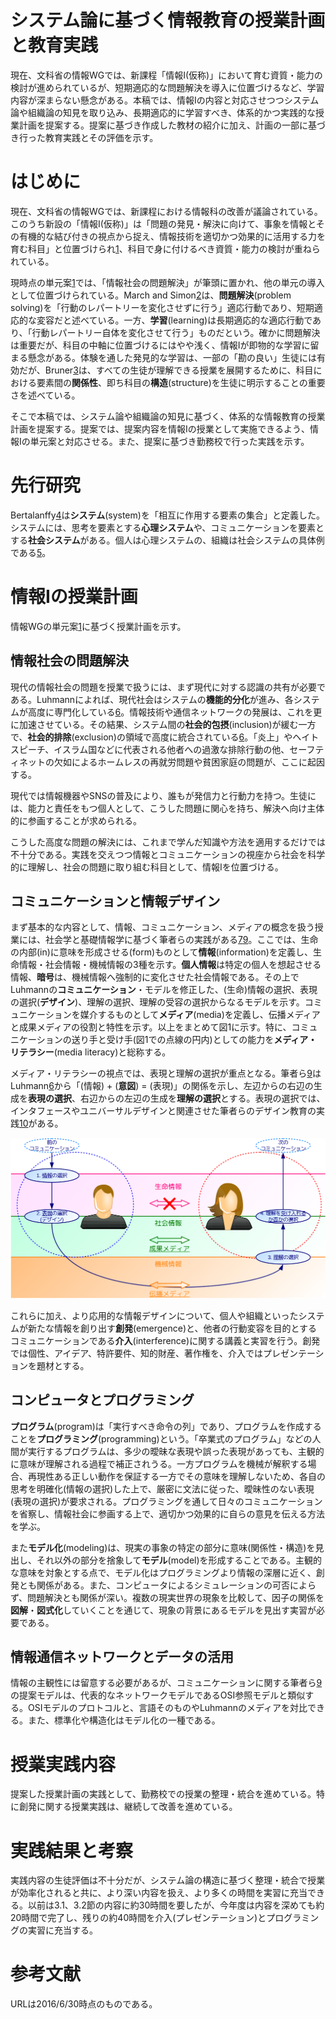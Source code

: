 # システム論に基づく情報教育の授業計画と教育実践

現在、文科省の情報WGでは、新課程「情報I(仮称)」において育む資質・能力の検討が進められているが、短期適応的な問題解決を導入に位置づけるなど、学習内容が深まらない懸念がある。本稿では、情報Iの内容と対応させつつシステム論や組織論の知見を取り込み、長期適応的に学習すべき、体系的かつ実践的な授業計画を提案する。提案に基づき作成した教材の紹介に加え、計画の一部に基づき行った教育実践とその評価を示す。

はじめに
========

現在、文科省の情報WGでは、新課程における情報科の改善が議論されている。このうち新設の「情報I(仮称)」は「問題の発見・解決に向けて、事象を情報とその有機的な結び付きの視点から捉え、情報技術を適切かつ効果的に活用する力を育む科目」と位置づけられ[1]、科目で身に付けるべき資質・能力の検討が重ねられている。

現時点の単元案[1]では、「情報社会の問題解決」が筆頭に置かれ、他の単元の導入として位置づけられている。March and Simon[2]は、**問題解決**(problem solving)を「行動のレパートリーを変化させずに行う」適応行動であり、短期適応的な変容だと述べている。一方、**学習**(learning)は長期適応的な適応行動であり、「行動レパートリー自体を変化させて行う」ものだという。確かに問題解決は重要だが、科目の中軸に位置づけるにはやや浅く、情報Iが即物的な学習に留まる懸念がある。体験を通した発見的な学習は、一部の「勘の良い」生徒には有効だが、Bruner[3]は、すべての生徒が理解できる授業を展開するために、科目における要素間の**関係性**、即ち科目の**構造**(structure)を生徒に明示することの重要さを述べている。

そこで本稿では、システム論や組織論の知見に基づく、体系的な情報教育の授業計画を提案する。提案では、提案内容を情報Iの授業として実施できるよう、情報Iの単元案と対応させる。また、提案に基づき勤務校で行った実践を示す。

先行研究
========

Bertalanffy[4]は**システム**(system)を「相互に作用する要素の集合」と定義した。システムには、思考を要素とする**心理システム**や、コミュニケーションを要素とする**社会システム**がある。個人は心理システムの、組織は社会システムの具体例である[5][6]。

情報Iの授業計画
===============

情報WGの単元案[1]に基づく授業計画を示す。

情報社会の問題解決
------------------

現代の情報社会の問題を授業で扱うには、まず現代に対する認識の共有が必要である。Luhmannによれば、現代社会はシステムの**機能的分化**が進み、各システムが高度に専門化している[6]。情報技術や通信ネットワークの発展は、これを更に加速させている。その結果、システム間の**社会的包摂**(inclusion)が緩む一方で、**社会的排除**(exclusion)の領域で高度に統合されている[6]。「炎上」やヘイトスピーチ、イスラム国などに代表される他者への過激な排除行動の他、セーフティネットの欠如によるホームレスの再就労問題や貧困家庭の問題が、ここに起因する。

現代では情報機器やSNSの普及により、誰もが発信力と行動力を持つ。生徒には、能力と責任をもつ個人として、こうした問題に関心を持ち、解決へ向け主体的に参画することが求められる。

こうした高度な問題の解決には、これまで学んだ知識や方法を適用するだけでは不十分である。実践を交えつつ情報とコミュニケーションの視座から社会を科学的に理解し、社会の問題に取り組む科目として、情報Iを位置づける。

コミュニケーションと情報デザイン
--------------------------------

まず基本的な内容として、情報、コミュニケーション、メディアの概念を扱う授業には、社会学と基礎情報学に基づく筆者らの実践がある[7][8][9]。ここでは、生命の内部(in)に意味を形成させる(form)ものとして**情報**(information)を定義し、生命情報・社会情報・機械情報の3種を示す。**個人情報**は特定の個人を想起させる情報、**暗号**は、機械情報へ強制的に変化させた社会情報である。その上でLuhmannの**コミュニケーション**・モデルを修正した、(生命)情報の選択、表現の選択(**デザイン**)、理解の選択、理解の受容の選択からなるモデルを示す。コミュニケーションを媒介するものとして**メディア**(media)を定義し、伝播メディアと成果メディアの役割と特性を示す。以上をまとめて図1に示す。特に、コミュニケーションの送り手と受け手(図1での点線の円内)としての能力を**メディア・リテラシー**(media literacy)と総称する。

メディア・リテラシーの視点では、表現と理解の選択が重点となる。筆者ら[9]はLuhmann[6]から「(情報) + (**意図**) = (表現)」の関係を示し、左辺からの右辺の生成を**表現の選択**、右辺からの左辺の生成を**理解の選択**とする。表現の選択では、インタフェースやユニバーサルデザインと関連させた筆者らのデザイン教育の実践[10]がある。

![図1 コミュニケーション・モデル](model-comm.svg)

これらに加え、より応用的な情報デザインについて、個人や組織といったシステムが新たな情報を創り出す**創発**(emergence)と、他者の行動変容を目的とするコミュニケーションである**介入**(interference)に関する講義と実習を行う。創発では個性、アイデア、特許要件、知的財産、著作権を、介入ではプレゼンテーションを題材とする。

コンピュータとプログラミング
----------------------------

**プログラム**(program)は「実行すべき命令の列」であり、プログラムを作成することを**プログラミング**(programming)という。「卒業式のプログラム」などの人間が実行するプログラムは、多少の曖昧な表現や誤った表現があっても、主観的に意味が理解される過程で補正されうる。一方プログラムを機械が解釈する場合、再現性ある正しい動作を保証する一方でその意味を理解しないため、各自の思考を明確化(情報の選択)した上で、厳密に文法に従った、曖昧性のない表現(表現の選択)が要求される。プログラミングを通して日々のコミュニケーションを省察し、情報社会に参画する上で、適切かつ効果的に自らの意見を伝える方法を学ぶ。

また**モデル化**(modeling)は、現実の事象の特定の部分に意味(関係性・構造)を見出し、それ以外の部分を捨象して**モデル**(model)を形成することである。主観的な意味を対象とする点で、モデル化はプログラミングより情報の深層に近く、創発とも関係がある。また、コンピュータによるシミュレーションの可否によらず、問題解決とも関係が深い。複数の現実世界の現象を比較して、因子の関係を**図解**・**図式化**していくことを通じて、現象の背景にあるモデルを見出す実習が必要である。

情報通信ネットワークとデータの活用
----------------------------------

情報の主観性には留意する必要があるが、コミュニケーションに関する筆者ら[9]の提案モデルは、代表的なネットワークモデルであるOSI参照モデルと類似する。OSIモデルのプロトコルと、言語そのものやLuhmannのメディアを対比できる。また、標準化や構造化はモデル化の一種である。

授業実践内容
============

提案した授業計画の実践として、勤務校での授業の整理・統合を進めている。特に創発に関する授業実践は、継続して改善を進めている。

実践結果と考察
==============

実践内容の生徒評価は不十分だが、システム論の構造に基づく整理・統合で授業が効率化されると共に、より深い内容を扱え、より多くの時間を実習に充当できる。以前は3.1、3.2節の内容に約30時間を要したが、今年度は内容を深めても約20時間で完了し、残りの約40時間を介入(プレゼンテーション)とプログラミングの実習に充当する。

参考文献
========

URLは2016/6/30時点のものである。

[1]: http://www.mext.go.jp/b_menu/shingi/chukyo/chukyo3/059/siryo/__icsFiles/afieldfile/2016/06/16/1371925_2.pdf "文科省中教審 初等中等教育分科会 教育課程部会 情報WG, 高等学校情報科（各学科に共通する教科）の改善について(第8回配付資料)"
[2]: http://amazon.jp/dp/4478021767 "James G. March, Herbert A. Simon, 『オーガニゼーションズ 第2版――現代組織論の原典』, ダイヤモンド社, 2014, ISBN: 4478021767"
[3]: http://amazon.jp/dp/4007301301 "J. S. Bruner, 『教育の過程』, 岩波書店, 1963"
[4]: http://amazon.jp/dp/4622025221 "Ludwig von Bertalanffy, 『一般システム理論――その基礎・発展・応用』, みすず書房, 1973, ISBN: 4622025221"
[5]: http://amazon.jp/dp/4478320020 "Chester I. Barnard, 『新訳 経営者の役割』, ダイヤモンド社, 1968, ISBN: 4478320020"
[6]: http://amazon.jp/dp/4478021767 "Christian Borch, 『ニクラス・ルーマン入門――社会システム理論とは何か』, 新泉社, 2014, ISBN: 4787714066"
[7]: http://jaeis.info/jaeis2016 "藤岡 健史, 大西 洋, 「情報一般の原理」を学ぶ情報教育カリキュラムの開発と評価－日本学術会議の参照基準に基づいた高校情報科の刷新に向けて－, JAEIS2016"
[8]: http://www.zenkojoken.jp/09kanagawa "藤岡 健史, 大西 洋, 下村 誠, 参照基準における「情報一般の原理」に関連する授業実践, 全高情研2016"
[9]: http://www.scribd.com/doc/299911454 "大西 洋, 藤岡 健史, コミュニケーション・情報・メディアの統合モデルに基づく教育実践, CIS2016"
[10]: http://www.scribd.com/doc/255147300 "大西 洋, 藤岡 健史, BADUIからユニバーサルデザインへ展開するデザイン教育実践, CIS2015"

